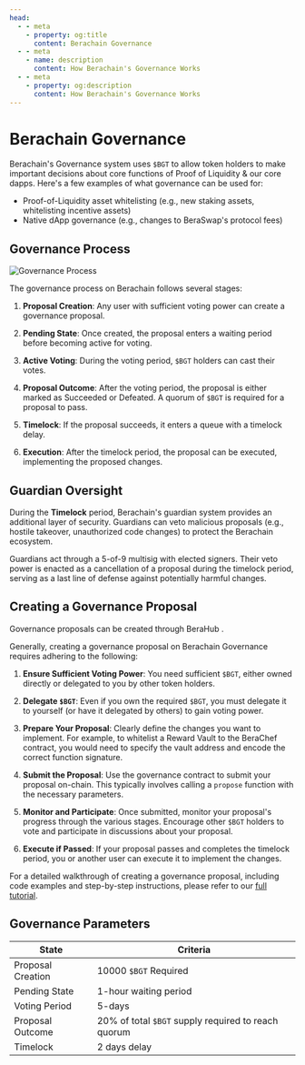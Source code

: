 ```yaml
---
head:
  - - meta
    - property: og:title
      content: Berachain Governance
  - - meta
    - name: description
      content: How Berachain's Governance Works
  - - meta
    - property: og:description
      content: How Berachain's Governance Works
---
```


<script setup>
  import config from '@berachain/config/constants.json';
</script>

# Berachain Governance

Berachain's Governance system uses `$BGT` to allow token holders to make important decisions about core functions of Proof of Liquidity & our core dapps. Here's a few examples of what governance can be used for:

- Proof-of-Liquidity asset whitelisting (e.g., new staking assets, whitelisting incentive assets)
- Native dApp governance (e.g., changes to BeraSwap's protocol fees)

## Governance Process

![Governance Process](/assets/governance-process.png)

The governance process on Berachain follows several stages:

1. **Proposal Creation**: Any user with sufficient voting power can create a governance proposal.

2. **Pending State**: Once created, the proposal enters a waiting period before becoming active for voting.

3. **Active Voting**: During the voting period, `$BGT` holders can cast their votes.

4. **Proposal Outcome**: After the voting period, the proposal is either marked as Succeeded or Defeated. A quorum of `$BGT` is required for a proposal to pass.

5. **Timelock**: If the proposal succeeds, it enters a queue with a timelock delay.

6. **Execution**: After the timelock period, the proposal can be executed, implementing the proposed changes.

## Guardian Oversight

During the **Timelock** period, Berachain's guardian system provides an additional layer of security. Guardians can veto malicious proposals (e.g., hostile takeover, unauthorized code changes) to protect the Berachain ecosystem.

Guardians act through a 5-of-9 multisig with elected signers. Their veto power is enacted as a cancellation of a proposal during the timelock period, serving as a last line of defense against potentially harmful changes.

## Creating a Governance Proposal

Governance proposals can be created through <a :href="config.mainnet.dapps.hub.url + 'governance/general/'">
BeraHub
</a>.

Generally, creating a governance proposal on Berachain Governance requires adhering to the following:

1. **Ensure Sufficient Voting Power**: You need sufficient `$BGT`, either owned directly or delegated to you by other token holders.

2. **Delegate `$BGT`**: Even if you own the required `$BGT`, you must delegate it to yourself (or have it delegated by others) to gain voting power.

3. **Prepare Your Proposal**: Clearly define the changes you want to implement. For example, to whitelist a Reward Vault to the BeraChef contract, you would need to specify the vault address and encode the correct function signature.

4. **Submit the Proposal**: Use the governance contract to submit your proposal on-chain. This typically involves calling a `propose` function with the necessary parameters.

5. **Monitor and Participate**: Once submitted, monitor your proposal's progress through the various stages. Encourage other `$BGT` holders to vote and participate in discussions about your proposal.

6. **Execute if Passed**: If your proposal passes and completes the timelock period, you or another user can execute it to implement the changes.

For a detailed walkthrough of creating a governance proposal, including code examples and step-by-step instructions, please refer to our [full tutorial](https://github.com/berachain/guides/tree/main/apps/berachain-governance-proposal).

## Governance Parameters

| State             | Criteria                                  |
| ----------------- | ----------------------------------------- |
| Proposal Creation | 10000 `$BGT` Required                      |
| Pending State     | 1-hour waiting period                     |
| Voting Period     | 5-days     
| Proposal Outcome  | 20% of total `$BGT` supply required to reach quorum |
| Timelock          | 2 days delay                                        |
